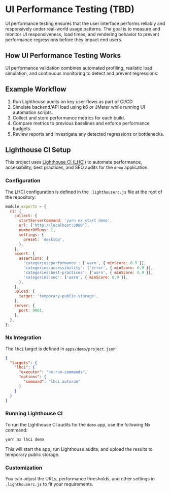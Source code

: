 # UI Performance Testing (TBD)

UI performance testing ensures that the user interface performs reliably and responsively under real-world usage patterns. The goal is to measure and monitor UI responsiveness, load times, and rendering behavior to prevent performance regressions before they impact end users.

## How UI Performance Testing Works

UI performance validation combines automated profiling, realistic load simulation, and continuous monitoring to detect and prevent regressions:

## Example Workflow

1. Run Lighthouse audits on key user flows as part of CI/CD.
2. Simulate backend/API load using k6 or JMeter while running UI automation scripts.
3. Collect and store performance metrics for each build.
4. Compare metrics to previous baselines and enforce performance budgets.
5. Review reports and investigate any detected regressions or bottlenecks.

## Lighthouse CI Setup

This project uses [Lighthouse CI (LHCI)](https://github.com/GoogleChrome/lighthouse-ci) to automate performance, accessibility, best practices, and SEO audits for the `demo` application.

### Configuration

The LHCI configuration is defined in the `.lighthouserc.js` file at the root of the repository:

```js
module.exports = {
  ci: {
    collect: {
      startServerCommand: 'yarn nx start demo',
      url: ['http://localhost:3000'],
      numberOfRuns: 1,
      settings: {
        preset: 'desktop',
      },
    },
    assert: {
      assertions: {
        'categories:performance': ['warn', { minScore: 0.9 }],
        'categories:accessibility': ['error', { minScore: 0.9 }],
        'categories:best-practices': ['warn', { minScore: 0.9 }],
        'categories:seo': ['warn', { minScore: 0.9 }],
      },
    },
    upload: {
      target: 'temporary-public-storage',
    },
    server: {
      port: 9001,
    },
  },
};
```

### Nx Integration

The `lhci` target is defined in `apps/demo/project.json`:

```json
{
  "targets": {
    "lhci": {
      "executor": "nx:run-commands",
      "options": {
        "command": "lhci autorun"
      }
    }
  }
}
```

### Running Lighthouse CI

To run the Lighthouse CI audits for the `demo` app, use the following Nx command:

```bash
yarn nx lhci demo
```

This will start the app, run Lighthouse audits, and upload the results to temporary public storage.

### Customization

You can adjust the URLs, performance thresholds, and other settings in `.lighthouserc.js` to fit your requirements.

